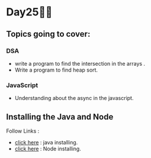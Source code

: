 # Day25🧑‍💻
## Topics going to cover: 
### DSA
- write a program to find the intersection in the arrays .
- Write a program to find heap sort.

### JavaScript
- Understanding about the async in the javascript.

## Installing the Java and Node 
Follow Links : 
- [click here](https://www.java.com/en/download/help/download_options.html) : java installing.
- [click here](https://nodejs.org/en/download) : Node installing.